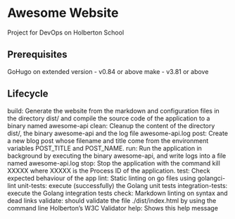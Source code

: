 # Awesome Website

Project for DevOps on Holberton School

## Prerequisites

GoHugo on extended version - v0.84 or above
make - v3.81 or above

## Lifecycle

build: Generate the website from the markdown and configuration files in the directory dist/ and compile the source code of the application to a binary named awesome-api 
clean: Cleanup the content of the directory dist/, the binary awesome-api and the log file awesome-api.log post: Create a new blog post whose filename and title come from the environment variables POST_TITLE and POST_NAME. 
run: Run the application in background by executing the binary awesome-api, and write logs into a file named awesome-api.log stop: Stop the application with the command kill XXXXX where XXXXX is the Process ID of the application.
test: Check expected behaviour of the app lint: Static linting on go files using golangci-lint unit-tests: execute (successfully) the Golang unit tests integration-tests: execute the Golang integration tests check: Markdown linting on syntax and dead links validate: should validate the file ./dist/index.html by using the command line Holberton’s W3C Validator help: Shows this help message